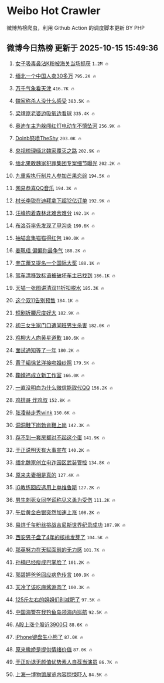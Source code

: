 # Weibo Hot Crawler 



微博热榜爬虫，利用 Github Action 的调度脚本更新 BY PHP 


## 微博今日热榜 更新于 2025-10-15 15:49:36 
1. [女子吸毒鼻沾K粉被海关当场抓获](https://s.weibo.com/weibo?q=%23%E5%A5%B3%E5%AD%90%E5%90%B8%E6%AF%92%E9%BC%BB%E6%B2%BEK%E7%B2%89%E8%A2%AB%E6%B5%B7%E5%85%B3%E5%BD%93%E5%9C%BA%E6%8A%93%E8%8E%B7%23&t=31&band_rank=1&Refer=top) `1.2M 🔥` 

1. [缅北一个中国人卖30多万](https://s.weibo.com/weibo?q=%23%E7%BC%85%E5%8C%97%E4%B8%80%E4%B8%AA%E4%B8%AD%E5%9B%BD%E4%BA%BA%E5%8D%9630%E5%A4%9A%E4%B8%87%23&t=31&band_rank=2&Refer=top) `795.2K 🔥` 

1. [万千气象看天津](https://s.weibo.com/weibo?q=%23%E4%B8%87%E5%8D%83%E6%B0%94%E8%B1%A1%E7%9C%8B%E5%A4%A9%E6%B4%A5%23&t=31&band_rank=3&Refer=top) `416.7K 🔥` 

1. [魏家称杀人没什么感受](https://s.weibo.com/weibo?q=%23%E9%AD%8F%E5%AE%B6%E7%A7%B0%E6%9D%80%E4%BA%BA%E6%B2%A1%E4%BB%80%E4%B9%88%E6%84%9F%E5%8F%97%23&t=31&band_rank=4&Refer=top) `383.5K 🔥` 

1. [梁靖崑老婆边吸氧边看球](https://s.weibo.com/weibo?q=%23%E6%A2%81%E9%9D%96%E5%B4%91%E8%80%81%E5%A9%86%E8%BE%B9%E5%90%B8%E6%B0%A7%E8%BE%B9%E7%9C%8B%E7%90%83%23&t=31&band_rank=5&Refer=top) `335.4K 🔥` 

1. [奥迪车主为躲闯红灯电动车不慎坠河](https://s.weibo.com/weibo?q=%23%E5%A5%A5%E8%BF%AA%E8%BD%A6%E4%B8%BB%E4%B8%BA%E8%BA%B2%E9%97%AF%E7%BA%A2%E7%81%AF%E7%94%B5%E5%8A%A8%E8%BD%A6%E4%B8%8D%E6%85%8E%E5%9D%A0%E6%B2%B3%23&t=31&band_rank=6&Refer=top) `256.9K 🔥` 

1. [Doinb怒喷TheShy](https://s.weibo.com/weibo?q=Doinb%E6%80%92%E5%96%B7TheShy&t=31&band_rank=7&Refer=top) `203.0K 🔥` 

1. [央视梳理缅北魏家覆灭之路](https://s.weibo.com/weibo?q=%23%E5%A4%AE%E8%A7%86%E6%A2%B3%E7%90%86%E7%BC%85%E5%8C%97%E9%AD%8F%E5%AE%B6%E8%A6%86%E7%81%AD%E4%B9%8B%E8%B7%AF%23&t=31&band_rank=8&Refer=top) `202.9K 🔥` 

1. [缅北果敢魏家犯罪集团专案细节曝光](https://s.weibo.com/weibo?q=%23%E7%BC%85%E5%8C%97%E6%9E%9C%E6%95%A2%E9%AD%8F%E5%AE%B6%E7%8A%AF%E7%BD%AA%E9%9B%86%E5%9B%A2%E4%B8%93%E6%A1%88%E7%BB%86%E8%8A%82%E6%9B%9D%E5%85%89%23&t=31&band_rank=9&Refer=top) `202.2K 🔥` 

1. [九重紫执行制片人参加芒果恋综](https://s.weibo.com/weibo?q=%E4%B9%9D%E9%87%8D%E7%B4%AB%E6%89%A7%E8%A1%8C%E5%88%B6%E7%89%87%E4%BA%BA%E5%8F%82%E5%8A%A0%E8%8A%92%E6%9E%9C%E6%81%8B%E7%BB%BC&t=31&band_rank=10&Refer=top) `194.5K 🔥` 

1. [网易恭喜QQ音乐](https://s.weibo.com/weibo?q=%E7%BD%91%E6%98%93%E6%81%AD%E5%96%9CQQ%E9%9F%B3%E4%B9%90&t=31&band_rank=11&Refer=top) `194.3K 🔥` 

1. [村长李锐在迪拜拿下超12亿订单](https://s.weibo.com/weibo?q=%23%E6%9D%91%E9%95%BF%E6%9D%8E%E9%94%90%E5%9C%A8%E8%BF%AA%E6%8B%9C%E6%8B%BF%E4%B8%8B%E8%B6%8512%E4%BA%BF%E8%AE%A2%E5%8D%95%23&t=31&band_rank=12&Refer=top) `192.9K 🔥` 

1. [汪峰抱着森林北难舍难分](https://s.weibo.com/weibo?q=%23%E6%B1%AA%E5%B3%B0%E6%8A%B1%E7%9D%80%E6%A3%AE%E6%9E%97%E5%8C%97%E9%9A%BE%E8%88%8D%E9%9A%BE%E5%88%86%23&t=31&band_rank=13&Refer=top) `192.1K 🔥` 

1. [布洛芬率先发现了甲沟炎](https://s.weibo.com/weibo?q=%E5%B8%83%E6%B4%9B%E8%8A%AC%E7%8E%87%E5%85%88%E5%8F%91%E7%8E%B0%E4%BA%86%E7%94%B2%E6%B2%9F%E7%82%8E&t=31&band_rank=14&Refer=top) `190.6K 🔥` 

1. [抽猫盒集猫猫得红包](https://s.weibo.com/weibo?q=%23%E6%8A%BD%E7%8C%AB%E7%9B%92%E9%9B%86%E7%8C%AB%E7%8C%AB%E5%BE%97%E7%BA%A2%E5%8C%85%23&t=31&band_rank=15&Refer=top) `190.0K 🔥` 

1. [姜珮瑶 偏偏你最争气](https://s.weibo.com/weibo?q=%E5%A7%9C%E7%8F%AE%E7%91%B6%20%E5%81%8F%E5%81%8F%E4%BD%A0%E6%9C%80%E4%BA%89%E6%B0%94&t=31&band_rank=16&Refer=top) `188.2K 🔥` 

1. [辛芷蕾又提名一个国际大奖](https://s.weibo.com/weibo?q=%E8%BE%9B%E8%8A%B7%E8%95%BE%E5%8F%88%E6%8F%90%E5%90%8D%E4%B8%80%E4%B8%AA%E5%9B%BD%E9%99%85%E5%A4%A7%E5%A5%96&t=31&band_rank=17&Refer=top) `188.1K 🔥` 

1. [驾车漂移致标语被破坏车主已找到](https://s.weibo.com/weibo?q=%23%E9%A9%BE%E8%BD%A6%E6%BC%82%E7%A7%BB%E8%87%B4%E6%A0%87%E8%AF%AD%E8%A2%AB%E7%A0%B4%E5%9D%8F%E8%BD%A6%E4%B8%BB%E5%B7%B2%E6%89%BE%E5%88%B0%23&t=31&band_rank=18&Refer=top) `186.1K 🔥` 

1. [天猫一张图讲清双11折扣脱水](https://s.weibo.com/weibo?q=%23%E5%A4%A9%E7%8C%AB%E4%B8%80%E5%BC%A0%E5%9B%BE%E8%AE%B2%E6%B8%85%E5%8F%8C11%E6%8A%98%E6%89%A3%E8%84%B1%E6%B0%B4%23&t=31&band_rank=19&Refer=top) `185.3K 🔥` 

1. [这个双11告别预售](https://s.weibo.com/weibo?q=%23%E8%BF%99%E4%B8%AA%E5%8F%8C11%E5%91%8A%E5%88%AB%E9%A2%84%E5%94%AE%23&t=31&band_rank=20&Refer=top) `184.1K 🔥` 

1. [短剧折腰尺度好大](https://s.weibo.com/weibo?q=%23%E7%9F%AD%E5%89%A7%E6%8A%98%E8%85%B0%E5%B0%BA%E5%BA%A6%E5%A5%BD%E5%A4%A7%23&t=31&band_rank=21&Refer=top) `182.9K 🔥` 

1. [初三女生家门口遭同班男生杀害](https://s.weibo.com/weibo?q=%23%E5%88%9D%E4%B8%89%E5%A5%B3%E7%94%9F%E5%AE%B6%E9%97%A8%E5%8F%A3%E9%81%AD%E5%90%8C%E7%8F%AD%E7%94%B7%E7%94%9F%E6%9D%80%E5%AE%B3%23&t=31&band_rank=22&Refer=top) `182.0K 🔥` 

1. [鸡柳大人向黄星道歉](https://s.weibo.com/weibo?q=%23%E9%B8%A1%E6%9F%B3%E5%A4%A7%E4%BA%BA%E5%90%91%E9%BB%84%E6%98%9F%E9%81%93%E6%AD%89%23&t=31&band_rank=23&Refer=top) `180.6K 🔥` 

1. [面试通知等了一年](https://s.weibo.com/weibo?q=%E9%9D%A2%E8%AF%95%E9%80%9A%E7%9F%A5%E7%AD%89%E4%BA%86%E4%B8%80%E5%B9%B4&t=31&band_rank=24&Refer=top) `180.2K 🔥` 

1. [黄子韬徐艺洋接吻婚纱照](https://s.weibo.com/weibo?q=%E9%BB%84%E5%AD%90%E9%9F%AC%E5%BE%90%E8%89%BA%E6%B4%8B%E6%8E%A5%E5%90%BB%E5%A9%9A%E7%BA%B1%E7%85%A7&t=31&band_rank=25&Refer=top) `179.5K 🔥` 

1. [鞠婧祎成立新工作室](https://s.weibo.com/weibo?q=%23%E9%9E%A0%E5%A9%A7%E7%A5%8E%E6%88%90%E7%AB%8B%E6%96%B0%E5%B7%A5%E4%BD%9C%E5%AE%A4%23&t=31&band_rank=26&Refer=top) `166.0K 🔥` 

1. [一直没明白为什么微信能取代QQ](https://s.weibo.com/weibo?q=%E4%B8%80%E7%9B%B4%E6%B2%A1%E6%98%8E%E7%99%BD%E4%B8%BA%E4%BB%80%E4%B9%88%E5%BE%AE%E4%BF%A1%E8%83%BD%E5%8F%96%E4%BB%A3QQ&t=31&band_rank=27&Refer=top) `156.2K 🔥` 

1. [鸡排哥 炸鸡叔](https://s.weibo.com/weibo?q=%E9%B8%A1%E6%8E%92%E5%93%A5%20%E7%82%B8%E9%B8%A1%E5%8F%94&t=31&band_rank=28&Refer=top) `152.8K 🔥` 

1. [张凌赫走秀wink](https://s.weibo.com/weibo?q=%23%E5%BC%A0%E5%87%8C%E8%B5%AB%E8%B5%B0%E7%A7%80wink%23&t=31&band_rank=29&Refer=top) `150.6K 🔥` 

1. [洞洞鞋下岗勃肯鞋上岗](https://s.weibo.com/weibo?q=%E6%B4%9E%E6%B4%9E%E9%9E%8B%E4%B8%8B%E5%B2%97%E5%8B%83%E8%82%AF%E9%9E%8B%E4%B8%8A%E5%B2%97&t=31&band_rank=30&Refer=top) `142.3K 🔥` 

1. [存不到一套房都对不起这个蛋](https://s.weibo.com/weibo?q=%E5%AD%98%E4%B8%8D%E5%88%B0%E4%B8%80%E5%A5%97%E6%88%BF%E9%83%BD%E5%AF%B9%E4%B8%8D%E8%B5%B7%E8%BF%99%E4%B8%AA%E8%9B%8B&t=31&band_rank=31&Refer=top) `141.9K 🔥` 

1. [于正说明天有大事宣布](https://s.weibo.com/weibo?q=%23%E4%BA%8E%E6%AD%A3%E8%AF%B4%E6%98%8E%E5%A4%A9%E6%9C%89%E5%A4%A7%E4%BA%8B%E5%AE%A3%E5%B8%83%23&t=31&band_rank=32&Refer=top) `140.2K 🔥` 

1. [缅北魏家创立电诈园区武装管控](https://s.weibo.com/weibo?q=%23%E7%BC%85%E5%8C%97%E9%AD%8F%E5%AE%B6%E5%88%9B%E7%AB%8B%E7%94%B5%E8%AF%88%E5%9B%AD%E5%8C%BA%E6%AD%A6%E8%A3%85%E7%AE%A1%E6%8E%A7%23&t=31&band_rank=33&Refer=top) `134.8K 🔥` 

1. [原来夫妻相是真的](https://s.weibo.com/weibo?q=%E5%8E%9F%E6%9D%A5%E5%A4%AB%E5%A6%BB%E7%9B%B8%E6%98%AF%E7%9C%9F%E7%9A%84&t=31&band_rank=34&Refer=top) `127.4K 🔥` 

1. [iG教练回应选用上单维鲁斯](https://s.weibo.com/weibo?q=%23iG%E6%95%99%E7%BB%83%E5%9B%9E%E5%BA%94%E9%80%89%E7%94%A8%E4%B8%8A%E5%8D%95%E7%BB%B4%E9%B2%81%E6%96%AF%23&t=31&band_rank=35&Refer=top) `127.2K 🔥` 

1. [男生刺死女同学谎称见义勇为受伤](https://s.weibo.com/weibo?q=%23%E7%94%B7%E7%94%9F%E5%88%BA%E6%AD%BB%E5%A5%B3%E5%90%8C%E5%AD%A6%E8%B0%8E%E7%A7%B0%E8%A7%81%E4%B9%89%E5%8B%87%E4%B8%BA%E5%8F%97%E4%BC%A4%23&t=31&band_rank=36&Refer=top) `111.2K 🔥` 

1. [午后黄金白银突然加速上涨](https://s.weibo.com/weibo?q=%23%E5%8D%88%E5%90%8E%E9%BB%84%E9%87%91%E7%99%BD%E9%93%B6%E7%AA%81%E7%84%B6%E5%8A%A0%E9%80%9F%E4%B8%8A%E6%B6%A8%23&t=31&band_rank=37&Refer=top) `108.2K 🔥` 

1. [易烊千玺粉丝挑战吉尼斯世界纪录成功](https://s.weibo.com/weibo?q=%E6%98%93%E7%83%8A%E5%8D%83%E7%8E%BA%E7%B2%89%E4%B8%9D%E6%8C%91%E6%88%98%E5%90%89%E5%B0%BC%E6%96%AF%E4%B8%96%E7%95%8C%E7%BA%AA%E5%BD%95%E6%88%90%E5%8A%9F&t=31&band_rank=38&Refer=top) `107.9K 🔥` 

1. [西安男子盘了4年的核桃发芽了](https://s.weibo.com/weibo?q=%23%E8%A5%BF%E5%AE%89%E7%94%B7%E5%AD%90%E7%9B%98%E4%BA%864%E5%B9%B4%E7%9A%84%E6%A0%B8%E6%A1%83%E5%8F%91%E8%8A%BD%E4%BA%86%23&t=31&band_rank=39&Refer=top) `104.5K 🔥` 

1. [那英努力在天赋面前的无力感](https://s.weibo.com/weibo?q=%E9%82%A3%E8%8B%B1%E5%8A%AA%E5%8A%9B%E5%9C%A8%E5%A4%A9%E8%B5%8B%E9%9D%A2%E5%89%8D%E7%9A%84%E6%97%A0%E5%8A%9B%E6%84%9F&t=31&band_rank=40&Refer=top) `101.7K 🔥` 

1. [孙楠已经瘦成巴掌脸了](https://s.weibo.com/weibo?q=%23%E5%AD%99%E6%A5%A0%E5%B7%B2%E7%BB%8F%E7%98%A6%E6%88%90%E5%B7%B4%E6%8E%8C%E8%84%B8%E4%BA%86%23&t=31&band_rank=41&Refer=top) `101.2K 🔥` 

1. [郭碧婷爸爸回应病危传言](https://s.weibo.com/weibo?q=%23%E9%83%AD%E7%A2%A7%E5%A9%B7%E7%88%B8%E7%88%B8%E5%9B%9E%E5%BA%94%E7%97%85%E5%8D%B1%E4%BC%A0%E8%A8%80%23&t=31&band_rank=42&Refer=top) `100.9K 🔥` 

1. [天冷了该吃麻酱涮肉了](https://s.weibo.com/weibo?q=%23%E5%A4%A9%E5%86%B7%E4%BA%86%E8%AF%A5%E5%90%83%E9%BA%BB%E9%85%B1%E6%B6%AE%E8%82%89%E4%BA%86%23&t=31&band_rank=43&Refer=top) `100.3K 🔥` 

1. [125斤左右的姐姐们别减肥了](https://s.weibo.com/weibo?q=%23125%E6%96%A4%E5%B7%A6%E5%8F%B3%E7%9A%84%E5%A7%90%E5%A7%90%E4%BB%AC%E5%88%AB%E5%87%8F%E8%82%A5%E4%BA%86%23&t=31&band_rank=44&Refer=top) `97.5K 🔥` 

1. [中国海警在我钓鱼岛领海内巡航](https://s.weibo.com/weibo?q=%23%E4%B8%AD%E5%9B%BD%E6%B5%B7%E8%AD%A6%E5%9C%A8%E6%88%91%E9%92%93%E9%B1%BC%E5%B2%9B%E9%A2%86%E6%B5%B7%E5%86%85%E5%B7%A1%E8%88%AA%23&t=31&band_rank=45&Refer=top) `92.5K 🔥` 

1. [A股上涨个股近3900只](https://s.weibo.com/weibo?q=%23A%E8%82%A1%E4%B8%8A%E6%B6%A8%E4%B8%AA%E8%82%A1%E8%BF%913900%E5%8F%AA%23&t=31&band_rank=46&Refer=top) `88.6K 🔥` 

1. [iPhone键盘生小熊了](https://s.weibo.com/weibo?q=iPhone%E9%94%AE%E7%9B%98%E7%94%9F%E5%B0%8F%E7%86%8A%E4%BA%86&t=31&band_rank=47&Refer=top) `87.0K 🔥` 

1. [原来撒娇是提供情绪价值](https://s.weibo.com/weibo?q=%E5%8E%9F%E6%9D%A5%E6%92%92%E5%A8%87%E6%98%AF%E6%8F%90%E4%BE%9B%E6%83%85%E7%BB%AA%E4%BB%B7%E5%80%BC&t=31&band_rank=48&Refer=top) `87.0K 🔥` 

1. [于正劝退无颜值优势素人自荐当演员](https://s.weibo.com/weibo?q=%23%E4%BA%8E%E6%AD%A3%E5%8A%9D%E9%80%80%E6%97%A0%E9%A2%9C%E5%80%BC%E4%BC%98%E5%8A%BF%E7%B4%A0%E4%BA%BA%E8%87%AA%E8%8D%90%E5%BD%93%E6%BC%94%E5%91%98%23&t=31&band_rank=49&Refer=top) `86.7K 🔥` 

1. [上海一博物馆展览内容惊悚吓人](https://s.weibo.com/weibo?q=%23%E4%B8%8A%E6%B5%B7%E4%B8%80%E5%8D%9A%E7%89%A9%E9%A6%86%E5%B1%95%E8%A7%88%E5%86%85%E5%AE%B9%E6%83%8A%E6%82%9A%E5%90%93%E4%BA%BA%23&t=31&band_rank=50&Refer=top) `84.5K 🔥` 

